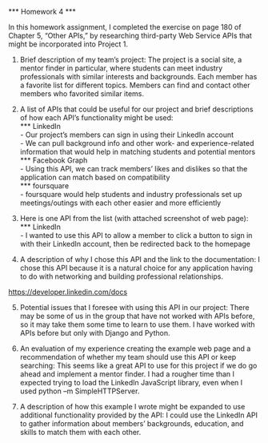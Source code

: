 *** Homework 4 ***

In this homework assignment, I completed the exercise on page 180 of Chapter 5, “Other APIs,”
by researching third-party Web Service APIs that might be incorporated into Project 1.

1.	Brief description of my team’s project:
The project is a social site, a mentor finder in particular, where students can meet industry
professionals with similar interests and backgrounds. Each member has a favorite list for
different topics. Members can find and contact other members who favorited similar items.

2.	A list of APIs that could be useful for our project and brief descriptions of how each
API’s functionality might be used:
<br>*** LinkedIn
<br>- Our project’s members can sign in using their LinkedIn account
<br>- We can pull background info and other work- and experience-related information that would
help in matching students and potential mentors
<br>*** Facebook Graph
<br>- Using this API, we can track members’ likes and dislikes so that the application can match
based on compatibility
<br>*** foursquare
<br>- foursquare would help students and industry professionals set up meetings/outings with each
other easier and more efficiently

3.	Here is one API from the list (with attached screenshot of web page):
<br>*** LinkedIn
<br>- I wanted to use this API to allow a member to click a button to sign in with their 
LinkedIn account, then be redirected back to the homepage

4.	A description of why I chose this  API and the link to the documentation:
I chose this API because it is a natural choice for any application having to do with networking
and building professional relationships.

<https://developer.linkedin.com/docs>

5.	Potential issues that I foresee with using this API in our project:
There may be some of us in the group that have not worked with APIs before, so it may take them
some time to learn to use them. I have worked with APIs before but only with Django and Python.

6.	An evaluation of my experience creating the example web page and a recommendation of whether
my team should use this API or keep searching:
This seems like a great API to use for this project if we do go ahead and implement a mentor
finder. I had a rougher time than I expected trying to load the LinkedIn JavaScript library,
even when I used python –m SimpleHTTPServer.

7.	A description of how this example I wrote might be expanded to use additional functionality
provided by the API:
I could use the LinkedIn API to gather information about members’ backgrounds, education, and
skills to match them with each other.
